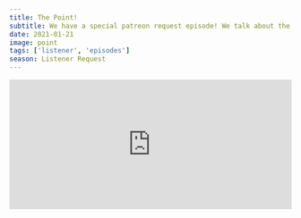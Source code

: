 ```yaml
---
title: The Point!
subtitle: We have a special patreon request episode! We talk about the animated kids film from 1971, The Point! This allows us to talk a lot about Harry Nilsson, personal VHS taped favorites and the importance of voice actors.
date: 2021-01-21
image: point
tags: ['listener', 'episodes']
season: Listener Request
---
```

<iframe src="https://open.spotify.com/embed-podcast/episode/01wWfBXV33tFSBLRsccF8k" width="100%" height="232" frameborder="0" allowtransparency="true" allow="encrypted-media"></iframe>